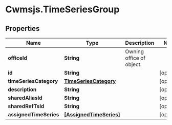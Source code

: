# Cwmsjs.TimeSeriesGroup

## Properties

Name | Type | Description | Notes
------------ | ------------- | ------------- | -------------
**officeId** | **String** | Owning office of object. | 
**id** | **String** |  | [optional] 
**timeSeriesCategory** | [**TimeSeriesCategory**](TimeSeriesCategory.md) |  | [optional] 
**description** | **String** |  | [optional] 
**sharedAliasId** | **String** |  | [optional] 
**sharedRefTsId** | **String** |  | [optional] 
**assignedTimeSeries** | [**[AssignedTimeSeries]**](AssignedTimeSeries.md) |  | [optional] 


